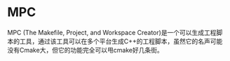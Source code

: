 # MPC
MPC (The Makefile, Project, and Workspace Creator)是一个可以生成工程脚本的工具，通过该工具可以在多个平台生成C++的工程脚本，虽然它的名声可能没有Cmake大，但它的功能完全可以甩cmake好几条街。

